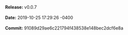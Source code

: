 **Release:** 
v0.0.7
<br><br>**Date:** 
2019-10-25 17:29:26 -0400
<br><br>**Commit:** 
91089d29ae6c221794f438538e148bec2dcf6e8a
